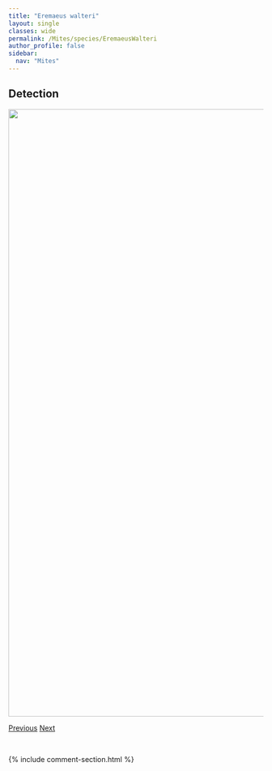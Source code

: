 ```yaml
---
title: "Eremaeus walteri"
layout: single
classes: wide
permalink: /Mites/species/EremaeusWalteri
author_profile: false
sidebar:
  nav: "Mites"
---
```


<h2>Detection</h2>

<a href="https://drive.google.com/uc?export=view&id=15WYlPEOQVHPFJsxzuFUsE7KQaIc-bP96">
<img src="https://drive.google.com/uc?export=view&id=15WYlPEOQVHPFJsxzuFUsE7KQaIc-bP96" height = "1200" width = "800">
</a>


<a href="/DevelopmentWebsite/Mites/species/EremaeusTranslamellatus" class="pagination--pager" title="Eremaeus translamellatus">Previous</a> <a href="/DevelopmentWebsite/Mites/species/EueremaeusAridulus" class="pagination--pager" title="Eueremaeus aridulus">Next</a>

<p>&nbsp;</p>

{% include comment-section.html %}
